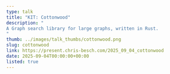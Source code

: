 ```yaml
---
type: talk
title: "KIT: Cottonwood"
description: "
A Graph search library for large graphs, written in Rust.
"
thumb: ../images/talk_thumbs/cottonwood.png
slug: cottonwood
link: https://present.chris-besch.com/2025_09_04_cottonwood
date: 2025-09-04T00:00:00+00:00
listed: true
---
```

